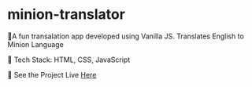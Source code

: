 # minion-translator

📌A fun transalation app developed using Vanilla JS. Translates English to Minion Language

📌 Tech Stack: HTML, CSS, JavaScript

📌 See the Project Live <a href="https://cash-register-neh-codes.netlify.app/" target="_blank">Here</a>

